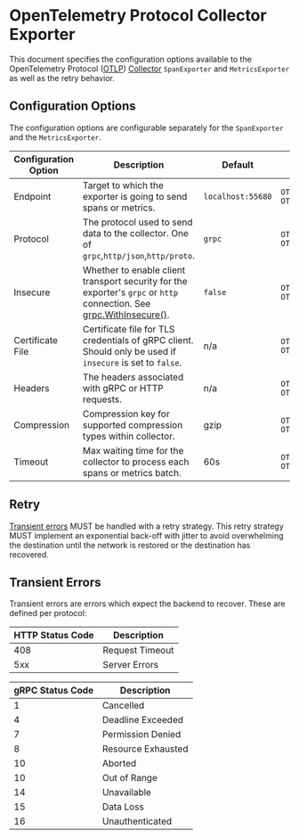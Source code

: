 # OpenTelemetry Protocol Collector Exporter

This document specifies the configuration options available to the OpenTelemetry Protocol ([OTLP](https://github.com/open-telemetry/opentelemetry-proto)) [Collector](https://github.com/open-telemetry/opentelemetry-collector) `SpanExporter` and `MetricsExporter` as well as the retry behavior.

## Configuration Options

The configuration options are configurable separately for the `SpanExporter` and the `MetricsExporter`.

| Configuration Option | Description                                                  | Default           | Env variable                                                 |
| -------------------- | ------------------------------------------------------------ | ----------------- | ------------------------------------------------------------ |
| Endpoint             | Target to which the exporter is going to send spans or metrics. | `localhost:55680` | `OTEL_EXPORTER_OTLP_SPAN_ENDPOINT` `OTEL_EXPORTER_OTLP_METRIC_ENDPOINT` |
| Protocol             | The protocol used to send data to the collector. One of `grpc`,`http/json`,`http/proto`. | `grpc`               | `OTEL_EXPORTER_OTLP_SPAN_PROTOCOL` `OTEL_EXPORTER_OTLP_METRIC_PROTOCOL` |
| Insecure             | Whether to enable client transport security for the exporter's `grpc` or `http` connection. See [grpc.WithInsecure()](https://godoc.org/google.golang.org/grpc#WithInsecure). | `false`           | `OTEL_EXPORTER_OTLP_SPAN_INSECURE` `OTEL_EXPORTER_OTLP_METRIC_INSECURE` |
| Certificate File     | Certificate file for TLS credentials of gRPC client. Should only be used if `insecure` is set to `false`. | n/a               | `OTEL_EXPORTER_OTLP_SPAN_CERTIFICATE` `OTEL_EXPORTER_OTLP_METRIC_CERTIFICATE` |
| Headers              | The headers associated with gRPC or HTTP requests.                   | n/a               | `OTEL_EXPORTER_OTLP_SPAN_HEADERS` `OTEL_EXPORTER_OTLP_METRIC_HEADERS` |
| Compression          | Compression key for supported compression types within collector. | gzip              | `OTEL_EXPORTER_OTLP_SPAN_COMPRESSION` `OTEL_EXPORTER_OTLP_METRIC_COMPRESSION` |
| Timeout              | Max waiting time for the collector to process each spans or metrics batch. | 60s               | `OTEL_EXPORTER_OTLP_SPAN_TIMEOUT` `OTEL_EXPORTER_OTLP_METRIC_TIMEOUT` |

## Retry

[Transient errors](#transient-errors) MUST be handled with a retry strategy. This retry strategy MUST implement an exponential back-off with jitter to avoid overwhelming the destination until the network is restored or the destination has recovered.

## Transient Errors
Transient errors are errors which expect the backend to recover. These are defined per protocol:

| HTTP Status Code | Description |
| ---------------- | ----------- |
| 408 | Request Timeout |
| 5xx | Server Errors |

| gRPC Status Code | Description |
| ---------------- | ----------- |
| 1  | Cancelled |
| 4  | Deadline Exceeded |
| 7  | Permission Denied |
| 8  | Resource Exhausted |
| 10 | Aborted |
| 10 | Out of Range |
| 14 | Unavailable |
| 15 | Data Loss |
| 16 | Unauthenticated |
